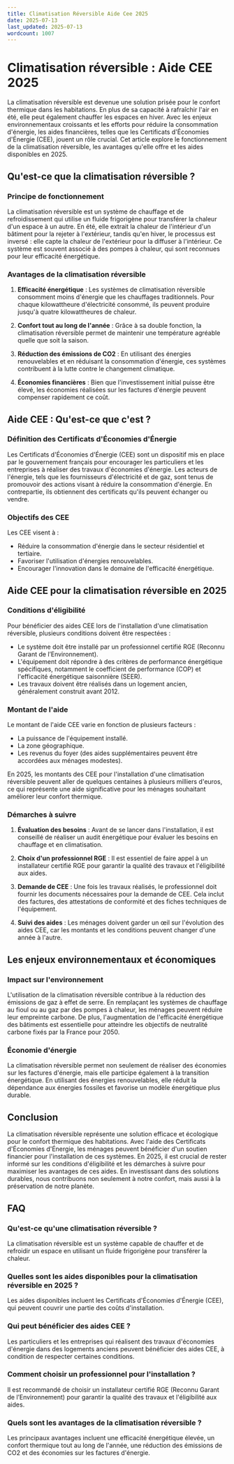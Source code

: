 ```yaml
---
title: Climatisation Réversible Aide Cee 2025
date: 2025-07-13
last_updated: 2025-07-13
wordcount: 1007
---
```


# Climatisation réversible : Aide CEE 2025

La climatisation réversible est devenue une solution prisée pour le confort thermique dans les habitations. En plus de sa capacité à rafraîchir l'air en été, elle peut également chauffer les espaces en hiver. Avec les enjeux environnementaux croissants et les efforts pour réduire la consommation d'énergie, les aides financières, telles que les Certificats d'Économies d'Énergie (CEE), jouent un rôle crucial. Cet article explore le fonctionnement de la climatisation réversible, les avantages qu'elle offre et les aides disponibles en 2025.

## Qu'est-ce que la climatisation réversible ?

### Principe de fonctionnement

La climatisation réversible est un système de chauffage et de refroidissement qui utilise un fluide frigorigène pour transférer la chaleur d'un espace à un autre. En été, elle extrait la chaleur de l'intérieur d'un bâtiment pour la rejeter à l'extérieur, tandis qu'en hiver, le processus est inversé : elle capte la chaleur de l'extérieur pour la diffuser à l'intérieur. Ce système est souvent associé à des pompes à chaleur, qui sont reconnues pour leur efficacité énergétique.

### Avantages de la climatisation réversible

1. **Efficacité énergétique** : Les systèmes de climatisation réversible consomment moins d'énergie que les chauffages traditionnels. Pour chaque kilowattheure d'électricité consommé, ils peuvent produire jusqu'à quatre kilowattheures de chaleur.

2. **Confort tout au long de l'année** : Grâce à sa double fonction, la climatisation réversible permet de maintenir une température agréable quelle que soit la saison.

3. **Réduction des émissions de CO2** : En utilisant des énergies renouvelables et en réduisant la consommation d'énergie, ces systèmes contribuent à la lutte contre le changement climatique.

4. **Économies financières** : Bien que l'investissement initial puisse être élevé, les économies réalisées sur les factures d'énergie peuvent compenser rapidement ce coût.

## Aide CEE : Qu'est-ce que c'est ?

### Définition des Certificats d'Économies d'Énergie

Les Certificats d'Économies d'Énergie (CEE) sont un dispositif mis en place par le gouvernement français pour encourager les particuliers et les entreprises à réaliser des travaux d'économies d'énergie. Les acteurs de l'énergie, tels que les fournisseurs d'électricité et de gaz, sont tenus de promouvoir des actions visant à réduire la consommation d'énergie. En contrepartie, ils obtiennent des certificats qu'ils peuvent échanger ou vendre.

### Objectifs des CEE

Les CEE visent à :
- Réduire la consommation d'énergie dans le secteur résidentiel et tertiaire.
- Favoriser l'utilisation d'énergies renouvelables.
- Encourager l'innovation dans le domaine de l'efficacité énergétique.

## Aide CEE pour la climatisation réversible en 2025

### Conditions d'éligibilité

Pour bénéficier des aides CEE lors de l'installation d'une climatisation réversible, plusieurs conditions doivent être respectées :
- Le système doit être installé par un professionnel certifié RGE (Reconnu Garant de l’Environnement).
- L'équipement doit répondre à des critères de performance énergétique spécifiques, notamment le coefficient de performance (COP) et l'efficacité énergétique saisonnière (SEER).
- Les travaux doivent être réalisés dans un logement ancien, généralement construit avant 2012.

### Montant de l'aide

Le montant de l'aide CEE varie en fonction de plusieurs facteurs :
- La puissance de l'équipement installé.
- La zone géographique.
- Les revenus du foyer (des aides supplémentaires peuvent être accordées aux ménages modestes).

En 2025, les montants des CEE pour l'installation d'une climatisation réversible peuvent aller de quelques centaines à plusieurs milliers d'euros, ce qui représente une aide significative pour les ménages souhaitant améliorer leur confort thermique.

### Démarches à suivre

1. **Évaluation des besoins** : Avant de se lancer dans l'installation, il est conseillé de réaliser un audit énergétique pour évaluer les besoins en chauffage et en climatisation.

2. **Choix d'un professionnel RGE** : Il est essentiel de faire appel à un installateur certifié RGE pour garantir la qualité des travaux et l'éligibilité aux aides.

3. **Demande de CEE** : Une fois les travaux réalisés, le professionnel doit fournir les documents nécessaires pour la demande de CEE. Cela inclut des factures, des attestations de conformité et des fiches techniques de l'équipement.

4. **Suivi des aides** : Les ménages doivent garder un œil sur l'évolution des aides CEE, car les montants et les conditions peuvent changer d'une année à l'autre.

## Les enjeux environnementaux et économiques

### Impact sur l'environnement

L'utilisation de la climatisation réversible contribue à la réduction des émissions de gaz à effet de serre. En remplaçant les systèmes de chauffage au fioul ou au gaz par des pompes à chaleur, les ménages peuvent réduire leur empreinte carbone. De plus, l'augmentation de l'efficacité énergétique des bâtiments est essentielle pour atteindre les objectifs de neutralité carbone fixés par la France pour 2050.

### Économie d'énergie

La climatisation réversible permet non seulement de réaliser des économies sur les factures d'énergie, mais elle participe également à la transition énergétique. En utilisant des énergies renouvelables, elle réduit la dépendance aux énergies fossiles et favorise un modèle énergétique plus durable.

## Conclusion

La climatisation réversible représente une solution efficace et écologique pour le confort thermique des habitations. Avec l'aide des Certificats d'Économies d'Énergie, les ménages peuvent bénéficier d'un soutien financier pour l'installation de ces systèmes. En 2025, il est crucial de rester informé sur les conditions d'éligibilité et les démarches à suivre pour maximiser les avantages de ces aides. En investissant dans des solutions durables, nous contribuons non seulement à notre confort, mais aussi à la préservation de notre planète.

## FAQ

### Qu'est-ce qu'une climatisation réversible ?

La climatisation réversible est un système capable de chauffer et de refroidir un espace en utilisant un fluide frigorigène pour transférer la chaleur.

### Quelles sont les aides disponibles pour la climatisation réversible en 2025 ?

Les aides disponibles incluent les Certificats d'Économies d'Énergie (CEE), qui peuvent couvrir une partie des coûts d'installation.

### Qui peut bénéficier des aides CEE ?

Les particuliers et les entreprises qui réalisent des travaux d'économies d'énergie dans des logements anciens peuvent bénéficier des aides CEE, à condition de respecter certaines conditions.

### Comment choisir un professionnel pour l'installation ?

Il est recommandé de choisir un installateur certifié RGE (Reconnu Garant de l’Environnement) pour garantir la qualité des travaux et l'éligibilité aux aides.

### Quels sont les avantages de la climatisation réversible ?

Les principaux avantages incluent une efficacité énergétique élevée, un confort thermique tout au long de l'année, une réduction des émissions de CO2 et des économies sur les factures d'énergie.